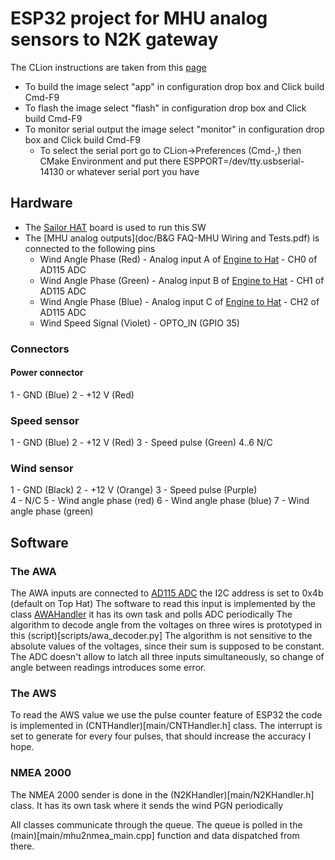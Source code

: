 # ESP32 project for MHU analog sensors to N2K gateway

The CLion instructions are taken from this [page](https://www.jetbrains.com/help/clion/esp-idf.html)
 * To build the image select "app" in configuration drop box and Click build  Cmd-F9  
 * To flash the image select "flash" in configuration drop box and Click build  Cmd-F9  
 * To monitor serial output the image select "monitor" in configuration drop box and Click build  Cmd-F9
   * To select the serial port go to CLion->Preferences (Cmd-,) then CMake Environment and put there ESPPORT=/dev/tty.usbserial-14130 or whatever serial port you have 
## Hardware 

* The [Sailor HAT](https://docs.hatlabs.fi/sh-esp32/) board is used to run this SW
* The [MHU analog outputs](doc/B&G FAQ-MHU Wiring and Tests.pdf) is connected to the following pins
  * Wind Angle Phase (Red) - Analog input A  of [Engine to Hat](https://docs.hatlabs.fi/sh-esp32/pages/add-ons/engine-hat/)  - CH0 of AD115 ADC
  * Wind Angle Phase (Green) - Analog input B of [Engine to Hat](https://docs.hatlabs.fi/sh-esp32/pages/add-ons/engine-hat/) - CH1 of AD115 ADC
  * Wind Angle Phase (Blue) - Analog input C of [Engine to Hat](https://docs.hatlabs.fi/sh-esp32/pages/add-ons/engine-hat/)  - CH2 of AD115 ADC
  * Wind Speed Signal (Violet) -  OPTO_IN (GPIO 35)

### Connectors

#### Power connector
  1 - GND (Blue)
  2 - +12 V (Red)
### Speed sensor
  1 - GND  (Blue)
  2 - +12 V (Red)
  3 - Speed pulse (Green)
  4..6 N/C
### Wind sensor
  1 - GND (Black)
  2 - +12 V (Orange) 
  3 - Speed pulse (Purple)      
  4 - N/C
  5 - Wind angle phase (red)
  6 - Wind angle phase (blue)
  7 - Wind angle phase (green)

## Software 
### The AWA 
  The AWA inputs are connected to  [AD115 ADC](doc/ads1115.pdf) the I2C address is set to 0x4b (default on Top Hat)
  The software to read this input is implemented by the class [AWAHandler](main/AWAHandler.h) it has its own task and polls ADC periodically
  The algorithm to decode angle from the voltages on three wires is prototyped in this (script)[scripts/awa_decoder.py]
  The algorithm is not sensitive to the absolute values of the voltages, since their sum is supposed to be constant.
  The ADC doesn't allow to latch all three inputs simultaneously, so change of angle between readings introduces some error.
### The AWS 
  To read the AWS value we use the pulse counter feature of ESP32 the code is implemented in (CNTHandler)[main/CNTHandler.h] class.
  The interrupt is set to generate for every four pulses, that should increase the accuracy I hope. 
### NMEA 2000
  The NMEA 2000 sender is done in the (N2KHandler)[main/N2KHandler.h] class. It has its own task where it sends the wind PGN periodically

All classes communicate through the queue. The queue is polled in the (main)[main/mhu2nmea_main.cpp] function and data dispatched from there. 
